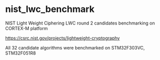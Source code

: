# nist_lwc_benchmark
NIST Light Weight Ciphering LWC round 2 candidates benchmarking on CORTEX-M platform

https://csrc.nist.gov/projects/lightweight-cryptography

All 32 candidate algorithms were benchmarked on STM32F303VC, STM32F051R8
